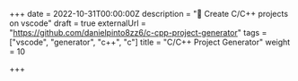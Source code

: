 +++
date = 2022-10-31T00:00:00Z
description = "📂 Create C/C++ projects on vscode"
draft = true
externalUrl = "https://github.com/danielpinto8zz6/c-cpp-project-generator"
tags = ["vscode", "generator", "c++", "c"]
title = "C/C++ Project Generator"
weight = 10

+++
